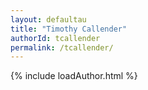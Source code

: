 ```yaml
---
layout: defaultau
title: "Timothy Callender"
authorId: tcallender
permalink: /tcallender/
---
```

{% include loadAuthor.html %}
<script>
    $(document).ready(function(){
        showAuthorBio('{{ page.authorId }}');
   });
</script>